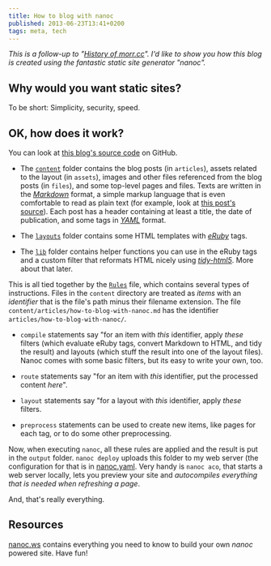 ```yaml
---
title: How to blog with nanoc
published: 2013-06-23T13:41+0200
tags: meta, tech
---
```


*This is a follow-up to "[History of morr.cc](/history-of-morr-cc/)". I'd like to show you how this blog is created using the fantastic static site generator "nanoc".*

## Why would you want static sites?

To be short: Simplicity, security, speed.

## OK, how does it work?

You can look at [this blog's source code](https://github.com/blinry/blog-morr-cc) on GitHub.

- The [`content`](https://github.com/blinry/blog-morr-cc/tree/master/content) folder contains the blog posts (in `articles`), assets related to the layout (in `assets`), images and other files referenced from the blog posts (in `files`), and some top-level pages and files. Texts are written in the [*Markdown*](http://daringfireball.net/projects/markdown/) format, a simple markup language that is even comfortable to read as plain text (for example, look at [this post's source](https://raw.githubusercontent.com/blinry/morr.cc/master/content/how-to-blog-with-nanoc/index.md)). Each post has a header containing at least a title, the date of publication, and some tags in [*YAML*](https://en.wikipedia.org/wiki/YAML) format.

- The [`layouts`](https://github.com/blinry/blog-morr-cc/tree/master/layouts) folder contains some HTML templates with [*eRuby*](https://en.wikipedia.org/wiki/ERuby) tags.

- The [`lib`](https://github.com/blinry/blog-morr-cc/tree/master/lib) folder contains helper functions you can use in the eRuby tags and a custom filter that reformats HTML nicely using [*tidy-html5*](http://w3c.github.io/tidy-html5/). More about that later.

This is all tied together by the [`Rules`](https://github.com/blinry/blog-morr-cc/blob/master/Rules) file, which contains several types of instructions. Files in the `content` directory are treated as *items* with an *identifier* that is the file's path minus their filename extension. The file `content/articles/how-to-blog-with-nanoc.md` has the identifier `articles/how-to-blog-with-nanoc/`.

- `compile` statements say "for an item with *this* identifier, apply *these* filters (which evaluate eRuby tags, convert Markdown to HTML, and tidy the result) and layouts (which stuff the result into one of the layout files). Nanoc comes with some basic filters, but its easy to write your own, too.

- `route` statements say "for an item with *this* identifier, put the processed content *here*".

- `layout` statements say "for a layout with *this* identifier, apply *these* filters.

- `preprocess` statements can be used to create new items, like pages for each tag, or to do some other preprocessing.

Now, when executing `nanoc`, all these rules are applied and the result is put in the `output` folder. `nanoc deploy` uploads this folder to my web server (the configuration for that is in [nanoc.yaml](https://github.com/blinry/blog-morr-cc/blob/master/nanoc.yaml). Very handy is `nanoc aco`, that starts a web server locally, lets you preview your site and *autocompiles everything that is needed when refreshing a page*.

And, that's really everything.

## Resources

[nanoc.ws](http://nanoc.ws/) contains everything you need to know to build your own *nanoc* powered site. Have fun!
